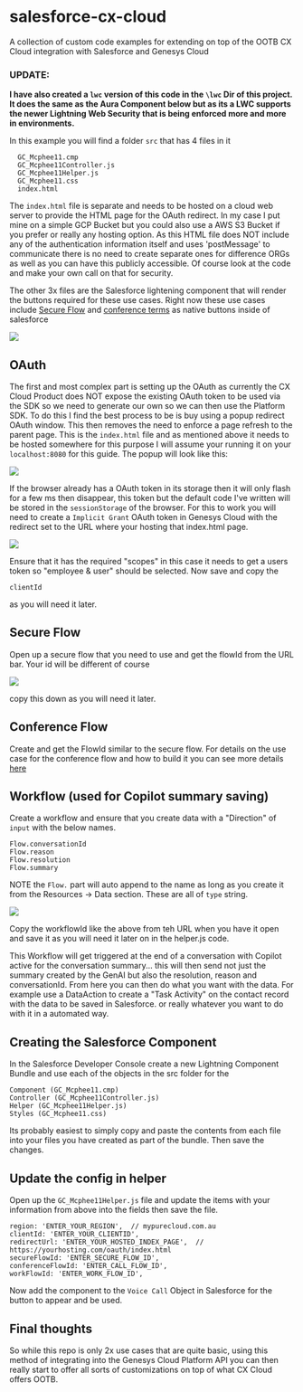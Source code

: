 # salesforce-cx-cloud

A collection of custom code examples for extending on top of the OOTB CX Cloud integration with Salesforce and Genesys Cloud

### UPDATE:

**I have also created a `lwc` version of this code in the `\lwc` Dir of this project. It does the same as the Aura Component below but as its a LWC supports the newer Lightning Web Security that is being enforced more and more in environments.**

In this example you will find a folder `src` that has 4 files in it

```
  GC_Mcphee11.cmp
  GC_Mcphee11Controller.js
  GC_Mcphee11Helper.js
  GC_Mcphee11.css
  index.html
```

The `index.html` file is separate and needs to be hosted on a cloud web server to provide the HTML page for the OAuth redirect. In my case I put mine on a simple GCP Bucket but you could also use a AWS S3 Bucket if you prefer or really any hosting option. As this HTML file does NOT include any of the authentication information itself and uses 'postMessage' to communicate there is no need to create separate ones for difference ORGs as well as you can have this publicly accessible. Of course look at the code and make your own call on that for security.

The other 3x files are the Salesforce lightening component that will render the buttons required for these use cases. Right now these use cases include [Secure Flow](https://help.mypurecloud.com/articles/secure-flows/) and [conference terms](https://github.com/mcphee11/conference-terms-conditions) as native buttons inside of salesforce

![](docs/images/component.png?raw=true)

## OAuth

The first and most complex part is setting up the OAuth as currently the CX Cloud Product does NOT expose the existing OAuth token to be used via the SDK so we need to generate our own so we can then use the Platform SDK. To do this I find the best process to be is buy using a popup redirect OAuth window. This then removes the need to enforce a page refresh to the parent page. This is the `index.html` file and as mentioned above it needs to be hosted somewhere for this purpose I will assume your running it on your `localhost:8080` for this guide. The popup will look like this:

![](docs/images/popup.png?raw=true)

If the browser already has a OAuth token in its storage then it will only flash for a few ms then disappear, this token but the default code I've written will be stored in the `sessionStorage` of the browser. For this to work you will need to create a `Implicit Grant` OAuth token in Genesys Cloud with the redirect set to the URL where your hosting that index.html page.

![](docs/images/oauth.png?raw=true)

Ensure that it has the required "scopes" in this case it needs to get a users token so "employee & user" should be selected. Now save and copy the

```
clientId
```

as you will need it later.

## Secure Flow

Open up a secure flow that you need to use and get the flowId from the URL bar. Your id will be different of course

![](docs/images/secureFlowId.png?raw=true)

copy this down as you will need it later.

## Conference Flow

Create and get the FlowId similar to the secure flow. For details on the use case for the conference flow and how to build it you can see more details [here](https://github.com/mcphee11/conference-terms-conditions)

## Workflow (used for Copilot summary saving)

Create a workflow and ensure that you create data with a "Direction" of `input` with the below names.

```
Flow.conversationId
Flow.reason
Flow.resolution
Flow.summary
```

NOTE the `Flow.` part will auto append to the name as long as you create it from the Resources -> Data section. These are all of `type` string.

![](/docs/images/workflow.png?raw=true)

Copy the workflowId like the above from teh URL when you have it open and save it as you will need it later on in the helper.js code.

This Workflow will get triggered at the end of a conversation with Copilot active for the conversation summary... this will then send not just the summary created by the GenAI but also the resolution, reason and conversationId. From here you can then do what you want with the data. For example use a DataAction to create a "Task Activity" on the contact record with the data to be saved in Salesforce. or really whatever you want to do with it in a automated way.

## Creating the Salesforce Component

In the Salesforce Developer Console create a new Lightning Component Bundle and use each of the objects in the src folder for the

```
Component (GC_Mcphee11.cmp)
Controller (GC_Mcphee11Controller.js)
Helper (GC_Mcphee11Helper.js)
Styles (GC_Mcphee11.css)
```

Its probably easiest to simply copy and paste the contents from each file into your files you have created as part of the bundle. Then save the changes.

## Update the config in helper

Open up the `GC_Mcphee11Helper.js` file and update the items with your information from above into the fields then save the file.

```
region: 'ENTER_YOUR_REGION',  // mypurecloud.com.au
clientId: 'ENTER_YOUR_CLIENTID',
redirectUrl: 'ENTER_YOUR_HOSTED_INDEX_PAGE',  // https://yourhosting.com/oauth/index.html
secureFlowId: 'ENTER_SECURE_FLOW_ID',
conferenceFlowId: 'ENTER_CALL_FLOW_ID',
workFlowId: 'ENTER_WORK_FLOW_ID',
```

Now add the component to the `Voice Call` Object in Salesforce for the button to appear and be used.

## Final thoughts

So while this repo is only 2x use cases that are quite basic, using this method of integrating into the Genesys Cloud Platform API you can then really start to offer all sorts of customizations on top of what CX Cloud offers OOTB.
